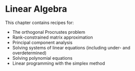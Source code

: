 # Linear Algebra


This chapter contains recipes for:

* The orthogonal Procrustes problem 
* Rank-constrained matrix approximation 
* Principal component analysis 
* Solving systems of linear equations (including under- and overdetermined) 
* Solving polynomial equations 
* Linear programming with the simplex method
